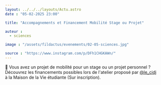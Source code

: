 ```yaml
---
layout: ../../../layouts/Actu.astro
date : "05-02-2025 23:00"

title: "Accompagnements et Financement Mobilité Stage ou Projet"

auteur :
  - sciences

image : "/assets/fildactus/evenements/02-05-sciences.jpg"

source : "https://www.instagram.com/p/DFh1CHGKAWn/"
---
```


🚈 Vous avez un projet de mobilité pour un stage ou un projet personnel ? Découvrez les financements possibles lors de l'atelier proposé par [@le_cidj](https://www.instagram.com/le_cidj/) à la Maison de la Vie étudiante (Sur inscription).